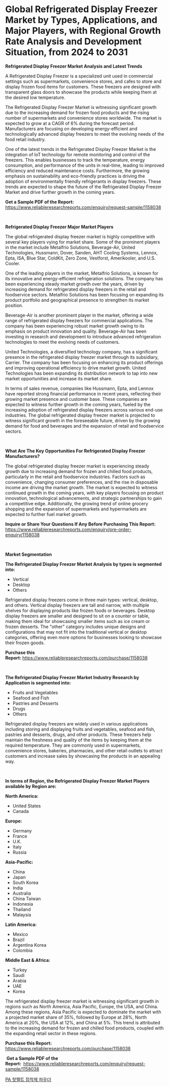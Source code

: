 <p><h1>Global Refrigerated Display Freezer Market by Types, Applications, and Major Players, with Regional Growth Rate Analysis and Development Situation, from 2024 to 2031</h1></p><p><strong>Refrigerated Display Freezer Market Analysis and Latest Trends</strong></p>
<p><p>A Refrigerated Display Freezer is a specialized unit used in commercial settings such as supermarkets, convenience stores, and cafes to store and display frozen food items for customers. These freezers are designed with transparent glass doors to showcase the products while keeping them at the desired low temperature.</p><p>The Refrigerated Display Freezer Market is witnessing significant growth due to the increasing demand for frozen food products and the rising number of supermarkets and convenience stores worldwide. The market is expected to grow at a CAGR of 6% during the forecast period. Manufacturers are focusing on developing energy-efficient and technologically advanced display freezers to meet the evolving needs of the food retail industry.</p><p>One of the latest trends in the Refrigerated Display Freezer Market is the integration of IoT technology for remote monitoring and control of the freezers. This enables businesses to track the temperature, energy consumption, and performance of the units in real-time, leading to improved efficiency and reduced maintenance costs. Furthermore, the growing emphasis on sustainability and eco-friendly practices is driving the adoption of environmentally friendly refrigerants in display freezers. These trends are expected to shape the future of the Refrigerated Display Freezer Market and drive further growth in the coming years.</p></p>
<p><strong>Get a Sample PDF of the Report:&nbsp;</strong> <a href="https://www.reliableresearchreports.com/enquiry/request-sample/1158038">https://www.reliableresearchreports.com/enquiry/request-sample/1158038</a></p>
<p>&nbsp;</p>
<p><strong>Refrigerated Display Freezer Major Market Players</strong></p>
<p><p>The global refrigerated display freezer market is highly competitive with several key players vying for market share. Some of the prominent players in the market include Metalfrio Solutions, Beverage-Air, United Technologies, Hussmann, Dover, Sanden, AHT Cooling Systems, Lennox, Epta, ISA, Blue Star, ColdKit, Zero Zone, Vestforst, Amerikooler, and U.S. Cooler.</p><p>One of the leading players in the market, Metalfrio Solutions, is known for its innovative and energy-efficient refrigeration solutions. The company has been experiencing steady market growth over the years, driven by increasing demand for refrigerated display freezers in the retail and foodservice sectors. Metalfrio Solutions has been focusing on expanding its product portfolio and geographical presence to strengthen its market position.</p><p>Beverage-Air is another prominent player in the market, offering a wide range of refrigerated display freezers for commercial applications. The company has been experiencing robust market growth owing to its emphasis on product innovation and quality. Beverage-Air has been investing in research and development to introduce advanced refrigeration technologies to meet the evolving needs of customers.</p><p>United Technologies, a diversified technology company, has a significant presence in the refrigerated display freezer market through its subsidiary, Carrier. The company has been focusing on enhancing its product offerings and improving operational efficiency to drive market growth. United Technologies has been expanding its distribution network to tap into new market opportunities and increase its market share.</p><p>In terms of sales revenue, companies like Hussmann, Epta, and Lennox have reported strong financial performance in recent years, reflecting their growing market presence and customer base. These companies are expected to witness further growth in the coming years, fueled by the increasing adoption of refrigerated display freezers across various end-use industries. The global refrigerated display freezer market is projected to witness significant growth in the foreseeable future, driven by the growing demand for food and beverages and the expansion of retail and foodservice sectors.</p></p>
<p>&nbsp;</p>
<p><strong>What Are The Key Opportunities For Refrigerated Display Freezer Manufacturers?</strong></p>
<p><p>The global refrigerated display freezer market is experiencing steady growth due to increasing demand for frozen and chilled food products, particularly in the retail and foodservice industries. Factors such as convenience, changing consumer preferences, and the rise in disposable income are driving the market growth. The market is expected to witness continued growth in the coming years, with key players focusing on product innovation, technological advancements, and strategic partnerships to gain a competitive edge. Additionally, the growing trend of online grocery shopping and the expansion of supermarkets and hypermarkets are expected to further fuel market growth.</p></p>
<p><strong>Inquire or Share Your Questions If Any Before Purchasing This Report:</strong> <a href="https://www.reliableresearchreports.com/enquiry/pre-order-enquiry/1158038">https://www.reliableresearchreports.com/enquiry/pre-order-enquiry/1158038</a></p>
<p>&nbsp;</p>
<p><strong>Market Segmentation</strong></p>
<p><strong>The Refrigerated Display Freezer Market Analysis by types is segmented into:</strong></p>
<p><ul><li>Vertical</li><li>Desktop</li><li>Others</li></ul></p>
<p><p>Refrigerated display freezers come in three main types: vertical, desktop, and others. Vertical display freezers are tall and narrow, with multiple shelves for displaying products like frozen foods or beverages. Desktop display freezers are smaller and designed to sit on a counter or table, making them ideal for showcasing smaller items such as ice cream or frozen desserts. The "other" category includes unique designs and configurations that may not fit into the traditional vertical or desktop categories, offering even more options for businesses looking to showcase their frozen goods.</p></p>
<p><strong>Purchase this Report:&nbsp;</strong><a href="https://www.reliableresearchreports.com/purchase/1158038">https://www.reliableresearchreports.com/purchase/1158038</a></p>
<p>&nbsp;</p>
<p><strong>The Refrigerated Display Freezer Market Industry Research by Application is segmented into:</strong></p>
<p><ul><li>Fruits and Vegetables</li><li>Seafood and Fish</li><li>Pastries and Desserts</li><li>Drugs</li><li>Others</li></ul></p>
<p><p>Refrigerated display freezers are widely used in various applications including storing and displaying fruits and vegetables, seafood and fish, pastries and desserts, drugs, and other products. These freezers help maintain the freshness and quality of the items by keeping them at the required temperature. They are commonly used in supermarkets, convenience stores, bakeries, pharmacies, and other retail outlets to attract customers and increase sales by showcasing the products in an appealing way.</p></p>
<p>&nbsp;</p>
<p><strong>In terms of Region, the Refrigerated Display Freezer Market Players available by Region are:</strong></p>
<p>
    <p> <strong> North America: </strong>
        <ul>
            <li>United States</li>
            <li>Canada</li>
        </ul>
        </p> 
    <p> <strong> Europe: </strong>
        <ul>
            <li>Germany</li>
            <li>France</li>
            <li>U.K.</li>
            <li>Italy</li>
            <li>Russia</li>
        </ul>
        </p> 
    <p> <strong> Asia-Pacific: </strong>
        <ul>
            <li>China</li>
            <li>Japan</li>
            <li>South Korea</li>
            <li>India</li>
            <li>Australia</li>
            <li>China Taiwan</li>
            <li>Indonesia</li>
            <li>Thailand</li>
            <li>Malaysia</li>
        </ul>
        </p> 
    <p> <strong> Latin America: </strong>
        <ul>
            <li>Mexico</li>
            <li>Brazil</li>
            <li>Argentina Korea</li>
            <li>Colombia</li>
        </ul>
        </p> 
    <p> <strong> Middle East & Africa: </strong>
        <ul>
            <li>Turkey</li>
            <li>Saudi</li>
            <li>Arabia</li>
            <li>UAE</li>
            <li>Korea</li>
        </ul>
    </p>
    </p>
<p><p>The refrigerated display freezer market is witnessing significant growth in regions such as North America, Asia Pacific, Europe, the USA, and China. Among these regions, Asia Pacific is expected to dominate the market with a projected market share of 35%, followed by Europe at 28%, North America at 20%, the USA at 12%, and China at 5%. This trend is attributed to the increasing demand for frozen and chilled food products, coupled with the expanding retail sector in these regions.</p></p>
<p><strong>Purchase this Report: </strong><a href="https://www.reliableresearchreports.com/purchase/1158038">https://www.reliableresearchreports.com/purchase/1158038</a></p>
<p>&nbsp;<strong>Get a Sample PDF of the Report:&nbsp;&nbsp;</strong><a href="https://www.reliableresearchreports.com/enquiry/request-sample/1158038">https://www.reliableresearchreports.com/enquiry/request-sample/1158038</a></p>
<p><strong></strong></p>
<p><p><a href="https://medium.com/@lioneljeyrde454564576/pa-%ED%95%AB%EB%A9%9C%ED%8A%B8-%EC%A0%91%EC%B0%A9%EC%A0%9C-%EB%B6%84%EB%A7%90-%EC%8B%9C%EC%9E%A5-%EC%A7%80%ED%91%9C-%ED%95%B4%EB%8F%85-%EC%8B%9C%EC%9E%A5-%EC%A0%90%EC%9C%A0%EC%9C%A8-%ED%8A%B8%EB%A0%8C%EB%93%9C-%EB%B0%8F-%EC%84%B1%EC%9E%A5-%ED%8C%A8%ED%84%B4-3ab807e69ebb">PA 핫멜트 접착제 파우더</a></p></p>